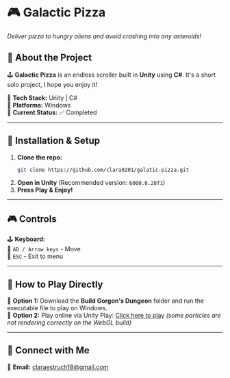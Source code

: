 ﻿# 🎮 **Galactic Pizza**  
_Deliver pizza to hungry aliens and avoid crashing into any asteroids!_


## 📖 **About the Project**  
🕹️ **Galactic Pizza** is an endless scroller built in **Unity** using **C#**. It's a short solo project, I hope you enjoy it!  

🔹 **Tech Stack:** Unity | C#   
🔹 **Platforms:** Windows   
🔹 **Current Status:** ✅ Completed 

---

## 🔧 **Installation & Setup**  
1. **Clone the repo:**  
   ```sh
   git clone https://github.com/clara0201/galatic-pizza.git
   ```  
2. **Open in Unity** (Recommended version: `6000.0.28f1`)  
3. **Press Play & Enjoy!**  

---

## 🎮 **Controls**  
🕹️ **Keyboard:**  
🔹 `AD / Arrow keys` - Move  
🔹 `ESC` - Exit to menu

---

## 🚀 **How to Play Directly**  
🔹 **Option 1:** Download the **Build Gorgon's Dungeon** folder and run the executable file to play on Windows.  
🔹 **Option 2:** Play online via Unity Play: [Click here to play](https://play.unity.com/en/games/71d6a8d4-faf3-4919-996c-d084aa2e16e1/galactic-pizza)  _(some particles are not rendering correctly on the WebGL build)_


---

## 🔗 **Connect with Me**  
📧 **Email:** claraestruch18@gmail.com  
